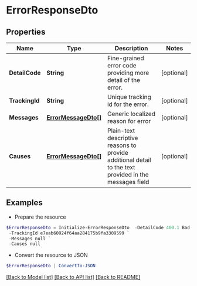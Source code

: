 # ErrorResponseDto
## Properties

Name | Type | Description | Notes
------------ | ------------- | ------------- | -------------
**DetailCode** | **String** | Fine-grained error code providing more detail of the error. | [optional] 
**TrackingId** | **String** | Unique tracking id for the error. | [optional] 
**Messages** | [**ErrorMessageDto[]**](ErrorMessageDto.md) | Generic localized reason for error | [optional] 
**Causes** | [**ErrorMessageDto[]**](ErrorMessageDto.md) | Plain-text descriptive reasons to provide additional detail to the text provided in the messages field | [optional] 

## Examples

- Prepare the resource
```powershell
$ErrorResponseDto = Initialize-ErrorResponseDto  -DetailCode 400.1 Bad Request Content `
 -TrackingId e7eab60924f64aa284175b9fa3309599 `
 -Messages null `
 -Causes null
```

- Convert the resource to JSON
```powershell
$ErrorResponseDto | ConvertTo-JSON
```

[[Back to Model list]](../README.md#documentation-for-models) [[Back to API list]](../README.md#documentation-for-api-endpoints) [[Back to README]](../README.md)

